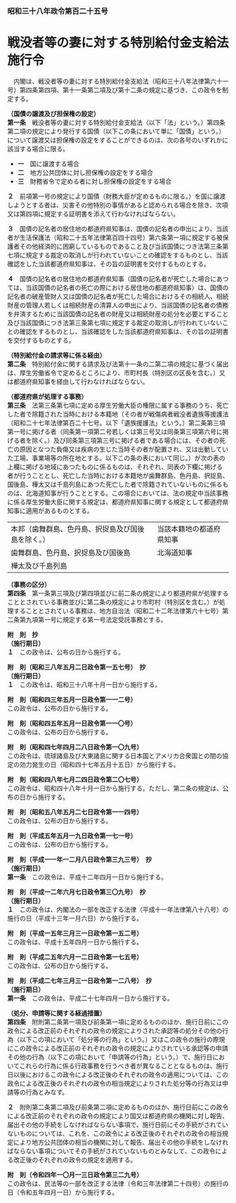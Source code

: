 ### 昭和三十八年政令第百二十五号  
# 戦没者等の妻に対する特別給付金支給法施行令  
　内閣は、戦没者等の妻に対する特別給付金支給法（昭和三十八年法律第六十一号）第四条第四項、第十一条第二項及び第十二条の規定に基づき、この政令を制定する。  
  
**（国債の譲渡及び担保権の設定）**  
**第一条**　戦没者等の妻に対する特別給付金支給法（以下「法」という。）第四条第二項の規定により発行する国債（以下この条において単に「国債」という。）について譲渡又は担保権の設定をすることができるのは、次の各号のいずれかに該当する場合に限る。  
* **一**　国に譲渡する場合  
* **二**　地方公共団体に対し担保権の設定をする場合  
* **三**　財務省令で定める者に対し担保権の設定をする場合  
  
**２**　前項第一号の規定により国債（財務大臣が定めるものに限る。）を国に譲渡しようとする者は、災害その他特別の事情があると認められる場合を除き、次項又は第四項に規定する証明書を添えて行わなければならない。  
  
**３**　国債の記名者の居住地の都道府県知事は、国債の記名者の申出により、当該者が生活保護法（昭和二十五年法律第百四十四号）第六条第一項に規定する被保護者その他経済的に困窮しているものであること及び当該国債につき法第三条第七項に規定する裁定の取消しが行われていないことの確認をするものとし、当該確認をした当該都道府県知事は、その旨の証明書を交付するものとする。  
  
**４**　国債の記名者の居住地の都道府県知事（国債の記名者が死亡した場合にあつては、当該国債の記名者の死亡の際における居住地の都道府県知事）は、国債の記名者の破産管財人又は国債の記名者が死亡した場合におけるその相続人、相続財産の管理人若しくは相続財産の清算人の申出により、当該国債の記名者の債務を弁済するために当該国債の記名者の財産又は相続財産の処分を必要とすること及び当該国債につき法第三条第七項に規定する裁定の取消しが行われていないことの確認をするものとし、当該確認をした当該都道府県知事は、その旨の証明書を交付するものとする。  
  
**（特別給付金の請求等に係る経由）**  
**第二条**　特別給付金に関する請求及び法第十一条の二第二項の規定に基づく届出は、厚生労働省令で定めるところにより、市町村長（特別区の区長を含む。）又は都道府県知事を経由して行わなければならない。  
  
**（都道府県が処理する事務）**  
**第三条**　法第三条第七項に定める厚生労働大臣の権限に属する事務のうち、死亡した者で除籍された当時における本籍地（その者が戦傷病者戦没者遺族等援護法（昭和二十七年法律第百二十七号。以下「遺族援護法」という。）第二条第三項第一号に掲げる者（同条第一項第二号若しくは第三号又は同条第三項第六号に掲げる者を除く。）及び同条第三項第三号に掲げる者である場合には、その者の死亡の原因となつた負傷又は疾病の生じた当時その者が配置され、又は出動していた工場、事業場等の所在地とする。以下この条の表において同じ。）が次の表の上欄に掲げる地域にあつたものに係るものは、それぞれ、同表の下欄に掲げる者が行うこととし、死亡した当時における本籍地が歯舞群島、色丹島、択捉島、国後島、樺太又は千島列島にあつた死亡した者で除籍されていないものに係るものは、北海道知事が行うこととする。この場合においては、法の規定中当該事務に係る厚生労働大臣に関する規定は、都道府県知事に関する規定として都道府県知事に適用があるものとする。  

|||  
| --- | --- |  
|本邦（歯舞群島、色丹島、択捉島及び国後島を除く。）|当該本籍地の都道府県知事|  
|歯舞群島、色丹島、択捉島及び国後島|北海道知事|  
|樺太及び千島列島|  
  
  
**（事務の区分）**  
**第四条**　第一条第三項及び第四項並びに前二条の規定により都道府県が処理することとされている事務並びに第二条の規定により市町村（特別区を含む。）が処理することとされている事務は、地方自治法（昭和二十二年法律第六十七号）第二条第九項第一号に規定する第一号法定受託事務とする。  
  
**附　則　抄**  
**（施行期日）**  
**１**　この政令は、公布の日から施行する。  
  
**附　則（昭和三八年五月二日政令第一五七号）　抄**  
**（施行期日）**  
**１**　この政令は、昭和三十八年十月一日から施行する。  
  
**附　則（昭和四三年五月一日政令第一一二号）**  
この政令は、公布の日から施行する。  
  
**附　則（昭和四五年五月一日政令第一一〇号）**  
この政令は、公布の日から施行する。  
  
**附　則（昭和四七年四月二八日政令第一〇九号）**  
この政令は、琉球諸島及び大東諸島に関する日本国とアメリカ合衆国との間の協定の効力発生の日（昭和四十七年五月十五日）から施行する。  
  
**附　則（昭和四八年七月二四日政令第二〇七号）**  
この政令は、昭和四十八年十月一日から施行する。ただし、第二条の規定は、公布の日から施行する。  
  
**附　則（昭和五八年五月二七日政令第一一四号）**  
この政令は、公布の日から施行する。  
  
**附　則（平成五年五月一九日政令第一七一号）**  
この政令は、公布の日から施行する。  
  
**附　則（平成一一年一二月八日政令第三九三号）　抄**  
**（施行期日）**  
**第一条**　この政令は、平成十二年四月一日から施行する。  
  
**附　則（平成一二年六月七日政令第三〇九号）　抄**  
**（施行期日）**  
**１**　この政令は、内閣法の一部を改正する法律（平成十一年法律第八十八号）の施行の日（平成十三年一月六日）から施行する。  
  
**附　則（平成一五年三月三一日政令第一五二号）**  
この政令は、平成十五年四月一日から施行する。  
  
**附　則（平成二五年六月一二日政令第一七五号）**  
この政令は、公布の日から施行する。  
  
**附　則（平成二七年三月三一日政令第一二八号）　抄**  
**（施行期日）**  
**第一条**　この政令は、平成二十七年四月一日から施行する。  
  
**（処分、申請等に関する経過措置）**  
**第四条**　附則第二条第一項及び前条第一項に定めるもののほか、施行日前にこの政令による改正前のそれぞれの政令の規定によりされた承認等の処分その他の行為（以下この項において「処分等の行為」という。）又はこの政令の施行の際現にこの政令による改正前のそれぞれの政令の規定によりされている承認等の申請その他の行為（以下この項において「申請等の行為」という。）で、施行日においてこれらの行為に係る行政事務を行うべき者が異なることとなるものは、施行日以後におけるこの政令による改正後のそれぞれの政令の適用については、この政令による改正後のそれぞれの政令の相当規定によりされた処分等の行為又は申請等の行為とみなす。  
  
**２**　附則第二条第二項及び前条第二項に定めるもののほか、施行日前にこの政令による改正前のそれぞれの政令の規定により国又は都道府県の機関に対し報告、届出その他の手続をしなければならない事項で、施行日前にその手続がされていないものについては、これを、この政令による改正後のそれぞれの政令の相当規定により地方公共団体の相当の機関に対して報告、届出その他の手続をしなければならない事項についてその手続がされていないものとみなして、この政令による改正後のそれぞれの政令の規定を適用する。  
  
**附　則（令和四年一〇月一三日政令第三二九号）**  
この政令は、民法等の一部を改正する法律（令和三年法律第二十四号）の施行の日（令和五年四月一日）から施行する。  
  
